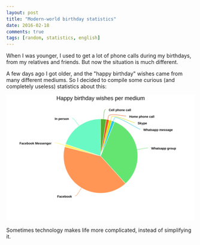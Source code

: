 ```yaml
---
layout: post
title: "Modern-world birthday statistics"
date: 2016-02-18
comments: true
tags: [random, statistics, english]
---
```

When I was younger, I used to get a lot of phone calls during my birthdays, from my relatives and friends. But now the situation is much different.

A few days ago I got older, and the "happy birthday" wishes came from many different mediums. So I decided to compile some curious (and completely useless) statistics about this:

<a href="/images/happy-birthday.svg" class="post-image-link">![Happy Birthday](/images/happy-birthday.svg)</a>

Sometimes technology makes life more complicated, instead of simplifying it.
